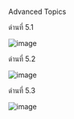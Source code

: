 
Advanced Topics

ด่านที่  5.1

![image](https://user-images.githubusercontent.com/92086229/146635290-6588bfcc-b797-4d3f-a3b5-3add25db85f4.png)

ด่านที่ 5.2

![image](https://user-images.githubusercontent.com/92086229/146635333-ee21876d-5b2d-4c35-8d1d-d2ecc5a862de.png)

ด่านที่ 5.3

![image](https://user-images.githubusercontent.com/92086229/146635358-a7491d2d-f459-478a-a459-dcd5f061a655.png)
